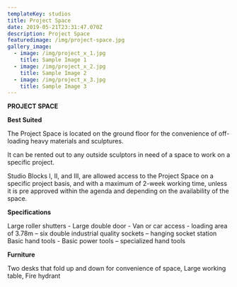 ```yaml
---
templateKey: studios
title: Project Space
date: 2019-05-21T23:31:47.070Z
description: Project Space
featuredimage: /img/project-space.jpg
gallery_image:
  - image: /img/project_x_1.jpg
    title: Sample Image 1
  - image: /img/project_x_2.jpg
    title: Sample Image 2
  - image: /img/project_x_3.jpg
    title: Sample Image 3
---
```

**PROJECT SPACE**

**Best Suited** 

The Project Space is located on the ground floor for the convenience of off-loading heavy materials and sculptures.

It can be rented out to any outside sculptors in need of a space to work on a specific project.

Studio Blocks I, II, and III, are allowed access to the Project Space on a specific project basis, and with a maximum of 2-week working time, unless it is pre approved within the agenda and depending on the availability of the space.

**Specifications**

Large roller shutters - Large double door - Van or car access - loading area of 3.78m – six double industrial quality sockets – hanging socket station Basic hand tools - Basic power tools – specialized hand tools 

**Furniture**

Two desks that fold up and down for convenience of space, Large working table, Fire hydrant
